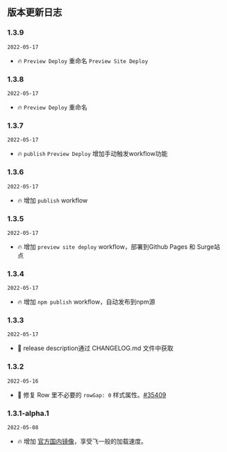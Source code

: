 ## 版本更新日志

### 1.3.9

`2022-05-17`

- 🔥 `Preview Deploy` 重命名 `Preview Site Deploy`


### 1.3.8

`2022-05-17`

- 🔥 `Preview Deploy` 重命名
### 1.3.7

`2022-05-17`

- 🔥  `publish` `Preview Deploy` 增加手动触发workflow功能
### 1.3.6

`2022-05-17`

- 🔥 增加 `publish` workflow

### 1.3.5

`2022-05-17`

- 🔥 增加 `preview site deploy` workflow，部署到Github Pages 和 Surge站点

### 1.3.4

`2022-05-17`

- 🔥 增加 `npm publish` workflow，自动发布到npm源

### 1.3.3

`2022-05-17`

- 🐞 release description通过 CHANGELOG.md 文件中获取

### 1.3.2

`2022-05-16`

- 🐞 修复 Row 里不必要的 `rowGap: 0` 样式属性。[#35409](https://github.com/ant-design/ant-design/pull/35409)

### 1.3.1-alpha.1

`2022-05-08`

- 🔥 增加 [官方国内镜像](https://ant-design.antgroup.com/index-cn)，享受飞一般的加载速度。
